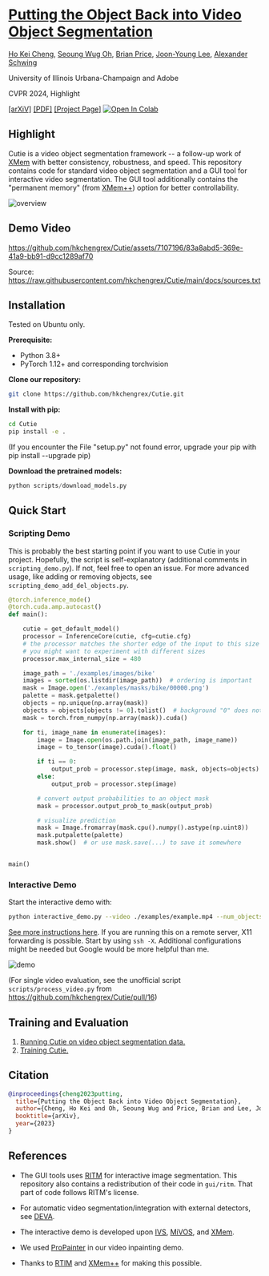 # [Putting the Object Back into Video Object Segmentation](https://hkchengrex.github.io/Cutie)

[Ho Kei Cheng](https://hkchengrex.github.io/), [Seoung Wug Oh](https://sites.google.com/view/seoungwugoh/), [Brian Price](https://www.brianpricephd.com/), [Joon-Young Lee](https://joonyoung-cv.github.io/), [Alexander Schwing](https://www.alexander-schwing.de/)

University of Illinois Urbana-Champaign and Adobe

CVPR 2024, Highlight

[[arXiV]](https://arxiv.org/abs/2310.12982) [[PDF]](https://arxiv.org/pdf/2310.12982.pdf) [[Project Page]](https://hkchengrex.github.io/Cutie/) [![Open In Colab](https://colab.research.google.com/assets/colab-badge.svg)](https://colab.research.google.com/drive/1yo43XTbjxuWA7XgCUO9qxAi7wBI6HzvP?usp=sharing)

## Highlight

Cutie is a video object segmentation framework -- a follow-up work of [XMem](https://github.com/hkchengrex/XMem) with better consistency, robustness, and speed.
This repository contains code for standard video object segmentation and a GUI tool for interactive video segmentation.
The GUI tool additionally contains the "permanent memory" (from [XMem++](https://github.com/max810/XMem2)) option for better controllability.

![overview](https://imgur.com/k84c965.jpg)

## Demo Video

https://github.com/hkchengrex/Cutie/assets/7107196/83a8abd5-369e-41a9-bb91-d9cc1289af70

Source: https://raw.githubusercontent.com/hkchengrex/Cutie/main/docs/sources.txt

## Installation

Tested on Ubuntu only.

**Prerequisite:**

- Python 3.8+
- PyTorch 1.12+ and corresponding torchvision

**Clone our repository:**

```bash
git clone https://github.com/hkchengrex/Cutie.git
```

**Install with pip:**

```bash
cd Cutie
pip install -e .
```

(If you encounter the File "setup.py" not found error, upgrade your pip with pip install --upgrade pip)

**Download the pretrained models:**

```python
python scripts/download_models.py
```

## Quick Start

### Scripting Demo

This is probably the best starting point if you want to use Cutie in your project. Hopefully, the script is self-explanatory (additional comments in `scripting_demo.py`). If not, feel free to open an issue. For more advanced usage, like adding or removing objects, see `scripting_demo_add_del_objects.py`.

```python
@torch.inference_mode()
@torch.cuda.amp.autocast()
def main():

    cutie = get_default_model()
    processor = InferenceCore(cutie, cfg=cutie.cfg)
    # the processor matches the shorter edge of the input to this size
    # you might want to experiment with different sizes
    processor.max_internal_size = 480

    image_path = './examples/images/bike'
    images = sorted(os.listdir(image_path))  # ordering is important
    mask = Image.open('./examples/masks/bike/00000.png')
    palette = mask.getpalette()
    objects = np.unique(np.array(mask))
    objects = objects[objects != 0].tolist()  # background "0" does not count as an object
    mask = torch.from_numpy(np.array(mask)).cuda()

    for ti, image_name in enumerate(images):
        image = Image.open(os.path.join(image_path, image_name))
        image = to_tensor(image).cuda().float()

        if ti == 0:
            output_prob = processor.step(image, mask, objects=objects)
        else:
            output_prob = processor.step(image)

        # convert output probabilities to an object mask
        mask = processor.output_prob_to_mask(output_prob)

        # visualize prediction
        mask = Image.fromarray(mask.cpu().numpy().astype(np.uint8))
        mask.putpalette(palette)
        mask.show()  # or use mask.save(...) to save it somewhere


main()
```

### Interactive Demo

Start the interactive demo with:

```bash
python interactive_demo.py --video ./examples/example.mp4 --num_objects 1
```

[See more instructions here](docs/INTERACTIVE.md).
If you are running this on a remote server, X11 forwarding is possible. Start by using `ssh -X`. Additional configurations might be needed but Google would be more helpful than me.

![demo](https://i.imgur.com/nqlYqTq.jpg)

(For single video evaluation, see the unofficial script `scripts/process_video.py` from https://github.com/hkchengrex/Cutie/pull/16)

## Training and Evaluation

1. [Running Cutie on video object segmentation data.](docs/EVALUATION.md)
2. [Training Cutie.](docs/TRAINING.md)

## Citation

```bibtex
@inproceedings{cheng2023putting,
  title={Putting the Object Back into Video Object Segmentation},
  author={Cheng, Ho Kei and Oh, Seoung Wug and Price, Brian and Lee, Joon-Young and Schwing, Alexander},
  booktitle={arXiv},
  year={2023}
}
```

## References

- The GUI tools uses [RITM](https://github.com/SamsungLabs/ritm_interactive_segmentation) for interactive image segmentation. This repository also contains a redistribution of their code in `gui/ritm`. That part of code follows RITM's license.

- For automatic video segmentation/integration with external detectors, see [DEVA](https://github.com/hkchengrex/Tracking-Anything-with-DEVA).

- The interactive demo is developed upon [IVS](https://github.com/seoungwugoh/ivs-demo), [MiVOS](https://github.com/hkchengrex/MiVOS), and [XMem](https://github.com/hkchengrex/XMem).

- We used [ProPainter](https://github.com/sczhou/ProPainter) in our video inpainting demo.

- Thanks to [RTIM](https://github.com/SamsungLabs/ritm_interactive_segmentation) and [XMem++](https://github.com/max810/XMem2) for making this possible.
